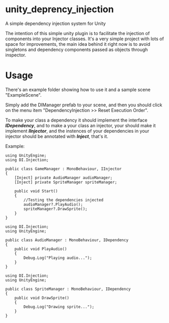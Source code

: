 # unity_deprency_injection
A simple dependency injection system for Unity

The intention of this simple unity plugin is to facilitate the injection of components into your Injector classes. It's a very simple project with lots of space for improvements, the main idea behind it right now is to avoid singletons and dependency components passed as objects through inspector.

# Usage
There's an example folder showing how to use it and a sample scene "ExampleScene".

Simply add the DIManager prefab to your scene, and then you should click on the menu item "DependencyInjection >> Reset Execution Order".

To make your class a dependency it should implement the interface <b><i>IDependency</i></b>, and to make a your class an injector, your should make it implement <b><i>IInjector</i></b>, and the instences of your dependencies in your injector should be annotated with <b><i>Inject</i></b>, that's it.

Example:

	using UnityEngine;
	using DI.Injection;

	public class GameManager : MonoBehaviour, IInjector
	{
		[Inject] private AudioManager audioManager;
		[Inject] private SpriteManager spriteManager;

		public void Start()
		{
			//Testing the dependencies injected
			audioManager?.PlayAudio();
			spriteManager?.DrawSprite();
		}
	}

	using DI.Injection;
	using UnityEngine;

	public class AudioManager : MonoBehaviour, IDependency
	{
		public void PlayAudio()
		{
			Debug.Log("Playing audio...");
		}
	}

	using DI.Injection;
	using UnityEngine;

	public class SpriteManager : MonoBehaviour, IDependency
	{
		public void DrawSprite()
		{
			Debug.Log("Drawing sprite...");
		}
	}
